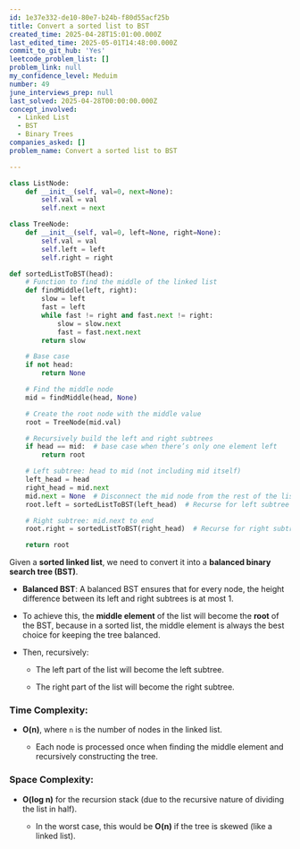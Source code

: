 ```yaml
---
id: 1e37e332-de10-80e7-b24b-f80d55acf25b
title: Convert a sorted list to BST
created_time: 2025-04-28T15:01:00.000Z
last_edited_time: 2025-05-01T14:48:00.000Z
commit_to_git_hub: 'Yes'
leetcode_problem_list: []
problem_link: null
my_confidence_level: Meduim
number: 49
june_interviews_prep: null
last_solved: 2025-04-28T00:00:00.000Z
concept_involved:
  - Linked List
  - BST
  - Binary Trees
companies_asked: []
problem_name: Convert a sorted list to BST

---
```


```python
class ListNode:
    def __init__(self, val=0, next=None):
        self.val = val
        self.next = next

class TreeNode:
    def __init__(self, val=0, left=None, right=None):
        self.val = val
        self.left = left
        self.right = right

def sortedListToBST(head):
    # Function to find the middle of the linked list
    def findMiddle(left, right):
        slow = left
        fast = left
        while fast != right and fast.next != right:
            slow = slow.next
            fast = fast.next.next
        return slow

    # Base case
    if not head:
        return None

    # Find the middle node
    mid = findMiddle(head, None)

    # Create the root node with the middle value
    root = TreeNode(mid.val)

    # Recursively build the left and right subtrees
    if head == mid:  # base case when there’s only one element left
        return root

    # Left subtree: head to mid (not including mid itself)
    left_head = head
    right_head = mid.next
    mid.next = None  # Disconnect the mid node from the rest of the list
    root.left = sortedListToBST(left_head)  # Recurse for left subtree

    # Right subtree: mid.next to end
    root.right = sortedListToBST(right_head)  # Recurse for right subtree

    return root

```

Given a **sorted linked list**, we need to convert it into a **balanced binary search tree (BST)**.

*   **Balanced BST**: A balanced BST ensures that for every node, the height difference between its left and right subtrees is at most 1.

*   To achieve this, the **middle element** of the list will become the **root** of the BST, because in a sorted list, the middle element is always the best choice for keeping the tree balanced.

*   Then, recursively:

    *   The left part of the list will become the left subtree.

    *   The right part of the list will become the right subtree.

### **Time Complexity:**

*   **O(n)**, where `n` is the number of nodes in the linked list.

    *   Each node is processed once when finding the middle element and recursively constructing the tree.

### **Space Complexity:**

*   **O(log n)** for the recursion stack (due to the recursive nature of dividing the list in half).

    *   In the worst case, this would be **O(n)** if the tree is skewed (like a linked list).
